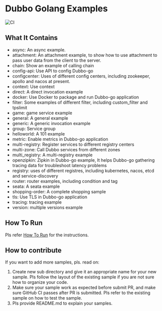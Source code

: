 # Dubbo Golang Examples

![CI](https://github.com/apache/dubbo-go-samples/workflows/CI/badge.svg)

## What It Contains

* async: An async example.
* attachment: An attachment example, to show how to use attachment to pass user data from the client to the server.
* chain: Show an example of calling chain
* config-api: Use API to config Dubbo-go
* configcenter: Uses of different config centers, including zookeeper, apollo and nacos at present.
* context: Use context
* direct: A direct invocation example
* docker: Use Docker to package and run Dubbo-go application
* filter: Some examples of different filter, including custom_filter and tpslimit
* game: game service example
* general: A general example
* generic: A generic invocation example
* group: Service group
* helloworld: A 101 example
* metric: Enable metrics in Dubbo-go application
* multi-registry: Register services to different registry centers
* multi-zone: Call Dubbo services from different zones
* multi_registry: A multi-registry example
* openzipkin: Zipkin in Dubbo-go example, It helps Dubbo-go gathering tracing data for troubleshoot latency problems
* registry: uses of different registres, including kubernetes, nacos, etcd and service-discovery
* router: router examples, including condition and tag
* seata: A seata example
* shopping-order: A complete shopping sample
* tls: Use TLS in Dubbo-go application
* tracing: tracing example
* version: multiple versions example

## How To Run

Pls refer [How To Run](HOWTO.md) for the instructions.

## How to contribute

If you want to add more samples, pls. read on:
1. Create new sub directory and give it an appropriate name for your new sample. Pls follow the layout of the existing sample if you are not sure how to organize your code.
2. Make sure your sample work as expected before submit PR, and make sure GitHub CI passes after PR is submitted. Pls refer to the existing sample on how to test the sample.
3. Pls provide README.md to explain your samples.
